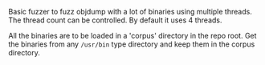 Basic fuzzer to fuzz objdump with a lot of binaries using multiple threads. The thread count can be controlled. By default it uses 4 threads.

All the binaries are to be loaded in a 'corpus' directory in the repo root. Get the binaries from any `/usr/bin` type directory and keep them in the corpus directory.
